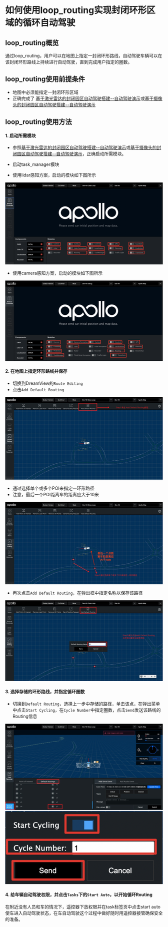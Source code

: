 
# 如何使用loop_routing实现封闭环形区域的循环自动驾驶
## loop_routing概览
通过loop_routing，用户可以在地图上指定一封闭环形路线，自动驾驶车辆可以在该封闭环形路线上持续进行自动驾驶，直到完成用户指定的圈数。

## loop_routing使用前提条件
- 地图中必须能指定一封闭环形区域
- 正确完成了 [基于激光雷达的封闭园区自动驾驶搭建--自动驾驶演示](../Lidar_Based_Auto_Driving/start_auto_driving_cn.md)或[基于摄像头的封闭园区自动驾驶搭建--自动驾驶演示](../Camera_Based_Auto_Driving/start_auto_driving_cn.md)  

## loop_routing使用方法

#### 1. 启动所需模块
- 参照[基于激光雷达的封闭园区自动驾驶搭建--自动驾驶演示](../Lidar_Based_Auto_Driving/start_auto_driving_cn.md)或[基于摄像头的封闭园区自动驾驶搭建--自动驾驶演示](../Camera_Based_Auto_Driving/start_auto_driving_cn.md)，正确启动所需模块。

- 启动task_manager模块

- 使用lidar感知方案，启动的模块如下图所示

![loop_routing_lidar_method](images/loop_routing_lidar_method.png)

- 使用camera感知方案，启动的模块如下图所示

![loop_routing_camera_method](images/loop_routing_camera_method.png)

####  2. 在地图上指定环形路线并保存
- 切换到DreamView的`Route Editing`
- 点击`Add Default Routing`
  
![loop_routing_add_default_routing.png](images/loop_routing_add_default_routing.png) 

- 通过选择单个或多个POI来指定一环形路径
- 注意，最后一个POI距离车的距离应大于10米

![loop_routing_select_poi](images/loop_routing_select_poi.jpeg)

- 再次点击`Add Default Routing`，在弹出框中指定名称以保存该路径

![loop_routing_save_default_routing](images/loop_routing_save_default_routing.png)  

#### 3. 选择存储的环形路线，并指定循环圈数
- 切换到`Default Routing`，选择上一步中存储的路径，单击该点，在弹出菜单中点击`Start Cycling`，在`Cycle Number`中指定圈数，点击`Send`发送该路线的Routing信息

![loop_routing_select_default_poi](images/loop_routing_select_default_poi.png)
![loop_routing_set_circles](images/loop_routing_set_circles.png)

#### 4. 给车辆自动驾驶权限，并点击`Tasks`下的`Start Auto`，以开始循环Routing  
在附近没有人员和车的情况下，遥控器下放权限并在task标签页中点击start auto使车进入自动驾驶状态，在车自动驾驶这个过程中做好随时用遥控器接管确保安全的准备。











